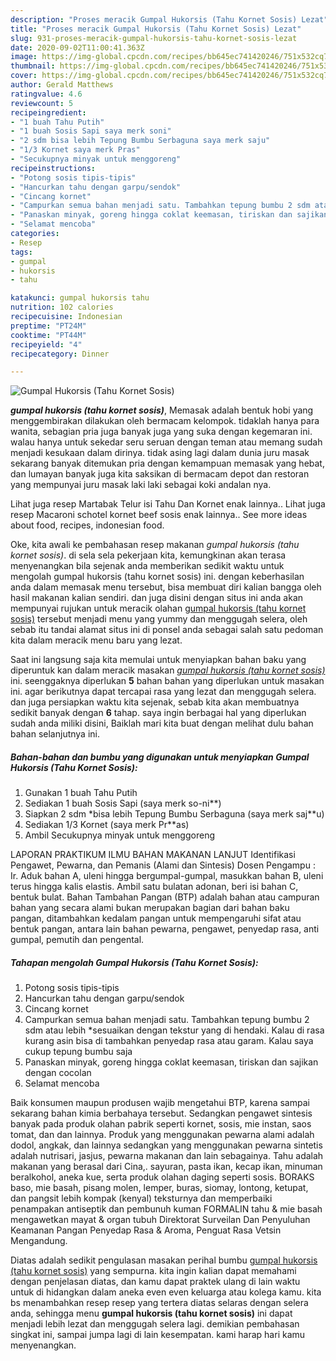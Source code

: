 ```yaml
---
description: "Proses meracik Gumpal Hukorsis (Tahu Kornet Sosis) Lezat"
title: "Proses meracik Gumpal Hukorsis (Tahu Kornet Sosis) Lezat"
slug: 931-proses-meracik-gumpal-hukorsis-tahu-kornet-sosis-lezat
date: 2020-09-02T11:00:41.363Z
image: https://img-global.cpcdn.com/recipes/bb645ec741420246/751x532cq70/gumpal-hukorsis-tahu-kornet-sosis-foto-resep-utama.jpg
thumbnail: https://img-global.cpcdn.com/recipes/bb645ec741420246/751x532cq70/gumpal-hukorsis-tahu-kornet-sosis-foto-resep-utama.jpg
cover: https://img-global.cpcdn.com/recipes/bb645ec741420246/751x532cq70/gumpal-hukorsis-tahu-kornet-sosis-foto-resep-utama.jpg
author: Gerald Matthews
ratingvalue: 4.6
reviewcount: 5
recipeingredient:
- "1 buah Tahu Putih"
- "1 buah Sosis Sapi saya merk soni"
- "2 sdm bisa lebih Tepung Bumbu Serbaguna saya merk saju"
- "1/3 Kornet saya merk Pras"
- "Secukupnya minyak untuk menggoreng"
recipeinstructions:
- "Potong sosis tipis-tipis"
- "Hancurkan tahu dengan garpu/sendok"
- "Cincang kornet"
- "Campurkan semua bahan menjadi satu. Tambahkan tepung bumbu 2 sdm atau lebih *sesuaikan dengan tekstur yang di hendaki. Kalau di rasa kurang asin bisa di tambahkan penyedap rasa atau garam. Kalau saya cukup tepung bumbu saja"
- "Panaskan minyak, goreng hingga coklat keemasan, tiriskan dan sajikan dengan cocolan"
- "Selamat mencoba"
categories:
- Resep
tags:
- gumpal
- hukorsis
- tahu

katakunci: gumpal hukorsis tahu 
nutrition: 102 calories
recipecuisine: Indonesian
preptime: "PT24M"
cooktime: "PT44M"
recipeyield: "4"
recipecategory: Dinner

---
```



![Gumpal Hukorsis (Tahu Kornet Sosis)](https://img-global.cpcdn.com/recipes/bb645ec741420246/751x532cq70/gumpal-hukorsis-tahu-kornet-sosis-foto-resep-utama.jpg)

<b><i>gumpal hukorsis (tahu kornet sosis)</i></b>, Memasak adalah bentuk hobi yang menggembirakan dilakukan oleh bermacam kelompok. tidaklah hanya para wanita, sebagian pria juga banyak juga yang suka dengan kegemaran ini. walau hanya untuk sekedar seru seruan dengan teman atau memang sudah menjadi kesukaan dalam dirinya. tidak asing lagi dalam dunia juru masak sekarang banyak ditemukan pria dengan kemampuan memasak yang hebat, dan lumayan banyak juga kita saksikan di bermacam depot dan restoran yang mempunyai juru masak laki laki sebagai koki andalan nya.

Lihat juga resep Martabak Telur isi Tahu Dan Kornet enak lainnya.. Lihat juga resep Macaroni schotel kornet beef sosis enak lainnya.. See more ideas about food, recipes, indonesian food.

Oke, kita awali ke pembahasan resep makanan <i>gumpal hukorsis (tahu kornet sosis)</i>. di sela sela pekerjaan kita, kemungkinan akan terasa menyenangkan bila sejenak anda memberikan sedikit waktu untuk mengolah gumpal hukorsis (tahu kornet sosis) ini. dengan keberhasilan anda dalam memasak menu tersebut, bisa membuat diri kalian bangga oleh hasil makanan kalian sendiri. dan juga disini dengan situs ini anda akan mempunyai rujukan untuk meracik olahan <u>gumpal hukorsis (tahu kornet sosis)</u> tersebut menjadi menu yang yummy dan menggugah selera, oleh sebab itu tandai alamat situs ini di ponsel anda sebagai salah satu pedoman kita dalam meracik menu baru yang lezat.


Saat ini langsung saja kita memulai untuk menyiapkan bahan baku yang diperuntuk kan dalam meracik masakan <u><i>gumpal hukorsis (tahu kornet sosis)</i></u> ini. seenggaknya diperlukan <b>5</b> bahan bahan yang diperlukan untuk masakan ini. agar berikutnya dapat tercapai rasa yang lezat dan menggugah selera. dan juga persiapkan waktu kita sejenak, sebab kita akan membuatnya sedikit banyak dengan <b>6</b> tahap. saya ingin berbagai hal yang diperlukan sudah anda miliki disini, Baiklah mari kita buat dengan melihat dulu bahan bahan selanjutnya ini.

<!--inarticleads1-->

##### Bahan-bahan dan bumbu yang digunakan untuk menyiapkan Gumpal Hukorsis (Tahu Kornet Sosis):

1. Gunakan 1 buah Tahu Putih
1. Sediakan 1 buah Sosis Sapi (saya merk so-ni**)
1. Siapkan 2 sdm *bisa lebih Tepung Bumbu Serbaguna (saya merk saj**u)
1. Sediakan 1/3 Kornet (saya merk Pr**as)
1. Ambil Secukupnya minyak untuk menggoreng


LAPORAN PRAKTIKUM ILMU BAHAN MAKANAN LANJUT Identifikasi Pengawet, Pewarna, dan Pemanis (Alami dan Sintesis) Dosen Pengampu : Ir. Aduk bahan A, uleni hingga bergumpal-gumpal, masukkan bahan B, uleni terus hingga kalis elastis. Ambil satu bulatan adonan, beri isi bahan C, bentuk bulat. Bahan Tambahan Pangan (BTP) adalah bahan atau campuran bahan yang secara alami bukan merupakan bagian dari bahan baku pangan, ditambahkan kedalam pangan untuk mempengaruhi sifat atau bentuk pangan, antara lain bahan pewarna, pengawet, penyedap rasa, anti gumpal, pemutih dan pengental. 

<!--inarticleads2-->

##### Tahapan mengolah Gumpal Hukorsis (Tahu Kornet Sosis):

1. Potong sosis tipis-tipis
1. Hancurkan tahu dengan garpu/sendok
1. Cincang kornet
1. Campurkan semua bahan menjadi satu. Tambahkan tepung bumbu 2 sdm atau lebih *sesuaikan dengan tekstur yang di hendaki. Kalau di rasa kurang asin bisa di tambahkan penyedap rasa atau garam. Kalau saya cukup tepung bumbu saja
1. Panaskan minyak, goreng hingga coklat keemasan, tiriskan dan sajikan dengan cocolan
1. Selamat mencoba


Baik konsumen maupun produsen wajib mengetahui BTP, karena sampai sekarang bahan kimia berbahaya tersebut. Sedangkan pengawet sintesis banyak pada produk olahan pabrik seperti kornet, sosis, mie instan, saos tomat, dan dan lainnya. Produk yang menggunakan pewarna alami adalah dodol, angkak, dan lainnya sedangkan yang menggunakan pewarna sintetis adalah nutrisari, jasjus, pewarna makanan dan lain sebagainya. Tahu adalah makanan yang berasal dari Cina,. sayuran, pasta ikan, kecap ikan, minuman beralkohol, aneka kue, serta produk olahan daging seperti sosis. BORAKS baso, mie basah, pisang molen, lemper, buras, siomay, lontong, ketupat, dan pangsit lebih kompak (kenyal) teksturnya dan memperbaiki penampakan antiseptik dan pembunuh kuman FORMALIN tahu &amp; mie basah mengawetkan mayat &amp; organ tubuh Direktorat Surveilan Dan Penyuluhan Keamanan Pangan Penyedap Rasa &amp; Aroma, Penguat Rasa Vetsin Mengandung. 

Diatas adalah sedikit pengulasan masakan perihal bumbu <u>gumpal hukorsis (tahu kornet sosis)</u> yang sempurna. kita ingin kalian dapat memahami dengan penjelasan diatas, dan kamu dapat praktek ulang di lain waktu untuk di hidangkan dalam aneka even even keluarga atau kolega kamu. kita bs menambahkan resep resep yang tertera diatas selaras dengan selera anda, sehingga menu <b>gumpal hukorsis (tahu kornet sosis)</b> ini dapat menjadi lebih lezat dan menggugah selera lagi. demikian pembahasan singkat ini, sampai jumpa lagi di lain kesempatan. kami harap hari kamu menyenangkan.
